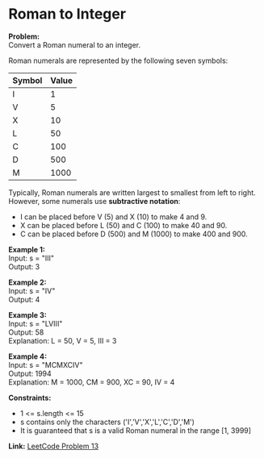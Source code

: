 # Roman to Integer

**Problem:**  
Convert a Roman numeral to an integer.  

Roman numerals are represented by the following seven symbols:

| Symbol | Value |
|--------|-------|
| I      | 1     |
| V      | 5     |
| X      | 10    |
| L      | 50    |
| C      | 100   |
| D      | 500   |
| M      | 1000  |

Typically, Roman numerals are written largest to smallest from left to right. However, some numerals use **subtractive notation**:  
- I can be placed before V (5) and X (10) to make 4 and 9.  
- X can be placed before L (50) and C (100) to make 40 and 90.  
- C can be placed before D (500) and M (1000) to make 400 and 900.

**Example 1:**  
Input: s = "III"  
Output: 3  

**Example 2:**  
Input: s = "IV"  
Output: 4  

**Example 3:**  
Input: s = "LVIII"  
Output: 58  
Explanation: L = 50, V = 5, III = 3  

**Example 4:**  
Input: s = "MCMXCIV"  
Output: 1994  
Explanation: M = 1000, CM = 900, XC = 90, IV = 4

**Constraints:**  
- 1 <= s.length <= 15  
- s contains only the characters ('I','V','X','L','C','D','M')  
- It is guaranteed that s is a valid Roman numeral in the range [1, 3999]

**Link:** [LeetCode Problem 13](https://leetcode.com/problems/roman-to-integer/)
